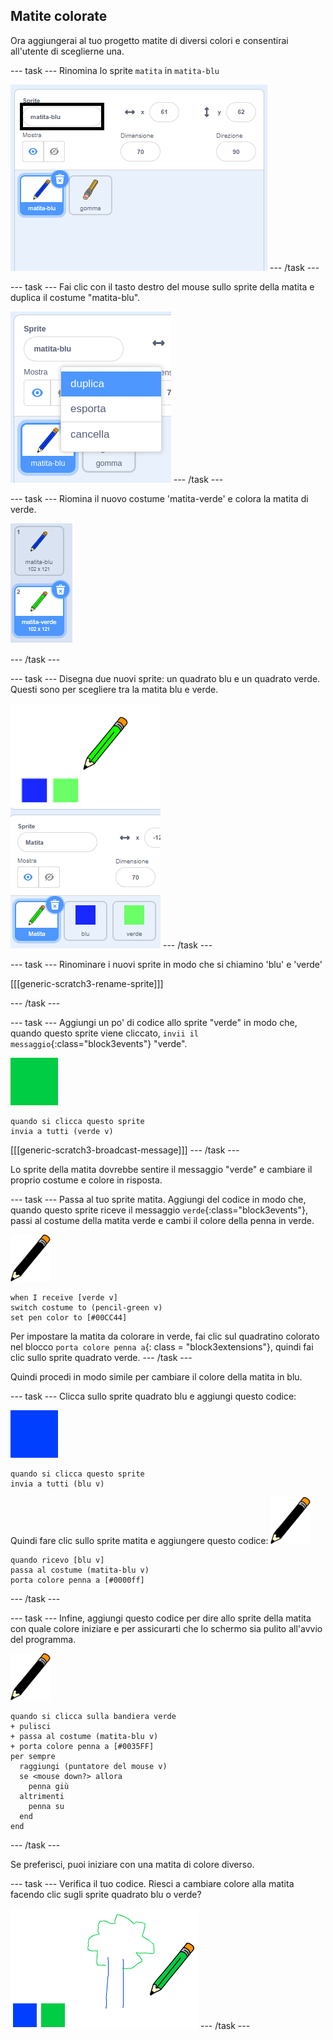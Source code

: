 ## Matite colorate

Ora aggiungerai al tuo progetto matite di diversi colori e consentirai all'utente di sceglierne una.

--- task --- Rinomina lo sprite `matita` in `matita-blu`

![rinomina-matita](images/rename-pencil.png) --- /task ---

--- task --- Fai clic con il tasto destro del mouse sullo sprite della matita e duplica il costume "matita-blu".

![screenshot](images/paint-blue-duplicate.png) --- /task ---

--- task --- Riomina il nuovo costume 'matita-verde' e colora la matita di verde.

![screenshot](images/paint-pencil-green.png)

--- /task ---

--- task --- Disegna due nuovi sprite: un quadrato blu e un quadrato verde. Questi sono per scegliere tra la matita blu e verde.

![screenshot](images/paint-selectors.png) --- /task ---

--- task --- Rinominare i nuovi sprite in modo che si chiamino 'blu' e 'verde'

[[[generic-scratch3-rename-sprite]]]

--- /task ---

--- task --- Aggiungi un po' di codice allo sprite "verde" in modo che, quando questo sprite viene cliccato, `invii il messaggio`{:class="block3events"} "verde".

![quadrato verde](images/green_square.png)

```blocks3
quando si clicca questo sprite
invia a tutti (verde v)
```

[[[generic-scratch3-broadcast-message]]] --- /task ---

Lo sprite della matita dovrebbe sentire il messaggio "verde" e cambiare il proprio costume e colore in risposta.

--- task --- Passa al tuo sprite matita. Aggiungi del codice in modo che, quando questo sprite riceve il messaggio `verde`{:class="block3events"}, passi al costume della matita verde e cambi il colore della penna in verde.

![matita](images/pencil.png)

```blocks3
when I receive [verde v]
switch costume to (pencil-green v)
set pen color to [#00CC44]
```

Per impostare la matita da colorare in verde, fai clic sul quadratino colorato nel blocco `porta colore penna a`{: class = "block3extensions"}, quindi fai clic sullo sprite quadrato verde. --- /task ---

Quindi procedi in modo simile per cambiare il colore della matita in blu.

--- task --- Clicca sullo sprite quadrato blu e aggiungi questo codice:

![quadrato_blu](images/blue_square.png)

```blocks3
quando si clicca questo sprite
invia a tutti (blu v)
```

Quindi fare clic sullo sprite matita e aggiungere questo codice: ![matita](images/pencil.png)

```blocks3
quando ricevo [blu v]
passa al costume (matita-blu v)
porta colore penna a [#0000ff]
```

--- /task ---

--- task --- Infine, aggiungi questo codice per dire allo sprite della matita con quale colore iniziare e per assicurarti che lo schermo sia pulito all'avvio del programma.

![matita](images/pencil.png)

```blocks3
quando si clicca sulla bandiera verde
+ pulisci
+ passa al costume (matita-blu v)
+ porta colore penna a [#0035FF]
per sempre 
  raggiungi (puntatore del mouse v)
  se <mouse down?> allora 
    penna giù
  altrimenti 
    penna su
  end
end
```

--- /task ---

Se preferisci, puoi iniziare con una matita di colore diverso.

--- task --- Verifica il tuo codice. Riesci a cambiare colore alla matita facendo clic sugli sprite quadrato blu o verde?

![screenshot](images/paint-pens-test.png) --- /task ---